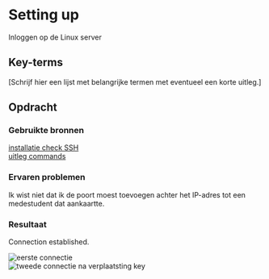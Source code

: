 # Setting up
Inloggen op de Linux server

## Key-terms
[Schrijf hier een lijst met belangrijke termen met eventueel een korte uitleg.]

## Opdracht
### Gebruikte bronnen
[installatie check SSH](https://learn.microsoft.com/en-us/windows-server/administration/openssh/openssh_install_firstuse?tabs=powershell)  
[uitleg commands](https://www.clickittech.com/aws/connect-ec2-instance-using-ssh/)

### Ervaren problemen
Ik wist niet dat ik de poort moest toevoegen achter het IP-adres tot een medestudent dat aankaartte.

### Resultaat
Connection established.

![eerste connectie](GitHub/techgrounds-Basholleboom/01_Linux_1/setup1)  
![tweede connectie na verplaatsting key](GitHub/techgrounds-Basholleboom/01_Linux_1/setup2)